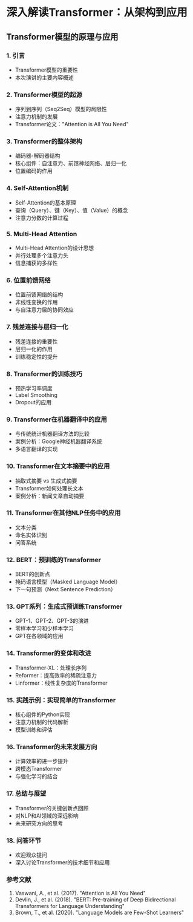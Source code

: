 # 深入解读Transformer：从架构到应用

## Transformer模型的原理与应用

### 1. 引言

- Transformer模型的重要性
- 本次演讲的主要内容概述

### 2. Transformer模型的起源

- 序列到序列（Seq2Seq）模型的局限性
- 注意力机制的发展
- Transformer论文："Attention is All You Need"

### 3. Transformer的整体架构

- 编码器-解码器结构
- 核心组件：自注意力、前馈神经网络、层归一化
- 位置编码的作用

### 4. Self-Attention机制

- Self-Attention的基本原理
- 查询（Query）、键（Key）、值（Value）的概念
- 注意力分数的计算过程

### 5. Multi-Head Attention

- Multi-Head Attention的设计思想
- 并行处理多个注意力头
- 信息捕获的多样性

### 6. 位置前馈网络

- 位置前馈网络的结构
- 非线性变换的作用
- 与自注意力层的协同效应

### 7. 残差连接与层归一化

- 残差连接的重要性
- 层归一化的作用
- 训练稳定性的提升

### 8. Transformer的训练技巧

- 预热学习率调度
- Label Smoothing
- Dropout的应用

### 9. Transformer在机器翻译中的应用

- 与传统统计机器翻译方法的比较
- 案例分析：Google神经机器翻译系统
- 多语言翻译的实现

### 10. Transformer在文本摘要中的应用

- 抽取式摘要 vs 生成式摘要
- Transformer如何处理长文本
- 案例分析：新闻文章自动摘要

### 11. Transformer在其他NLP任务中的应用

- 文本分类
- 命名实体识别
- 问答系统

### 12. BERT：预训练的Transformer

- BERT的创新点
- 掩码语言模型（Masked Language Model）
- 下一句预测（Next Sentence Prediction）

### 13. GPT系列：生成式预训练Transformer

- GPT-1、GPT-2、GPT-3的演进
- 零样本学习和少样本学习
- GPT在各领域的应用

### 14. Transformer的变体和改进

- Transformer-XL：处理长序列
- Reformer：提高效率的稀疏注意力
- Linformer：线性复杂度的Transformer

### 15. 实践示例：实现简单的Transformer

- 核心组件的Python实现
- 注意力机制的代码解析
- 模型训练和评估

### 16. Transformer的未来发展方向

- 计算效率的进一步提升
- 跨模态Transformer
- 与强化学习的结合

### 17. 总结与展望

- Transformer的关键创新点回顾
- 对NLP和AI领域的深远影响
- 未来研究方向的思考

### 18. 问答环节

- 欢迎观众提问
- 深入讨论Transformer的技术细节和应用

### 参考文献

1. Vaswani, A., et al. (2017). "Attention is All You Need"
2. Devlin, J., et al. (2018). "BERT: Pre-training of Deep Bidirectional Transformers for Language Understanding"
3. Brown, T., et al. (2020). "Language Models are Few-Shot Learners"